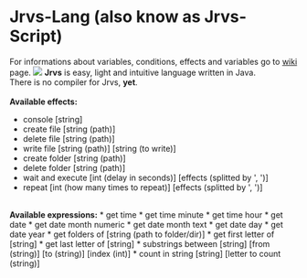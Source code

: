 # Jrvs-Lang (also know as Jrvs-Script)

For informations about variables, conditions, effects and variables go to <a target="_blank" href="https://github.com/loonypl/Jrvs-Lang/wiki">wiki</a> page.
<img src="http://i.imgur.com/NkhFCOh.png"/>
<b>Jrvs</b> is easy, light and intuitive language written in Java.<br/>
There is no compiler for Jrvs, <b>yet</b>.<br/>
<br/>
<b>Available effects:</b>
* console [string]
* create file [string (path)]
* delete file [string (path)]
* write file [string (path)] [string (to write)]
* create folder [string (path)]
* delete folder [string (path)]
* wait and execute [int (delay in seconds)] [effects (splitted by ', ')]
* repeat [int (how many times to repeat)] [effects (splitted by ', ')]
<br/>
<b>Available expressions:</b>
* get time
* get time minute
* get time hour
* get date
* get date month numeric
* get date month text
* get date day
* get date year
* get folders of [string (path to folder/dir)]
* get first letter of [string]
* get last letter of [string]
* substrings between [string] [from (string)] [to (string)] [index (int)]
* count in string [string] [letter to count (string)]
